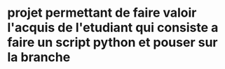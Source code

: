 # projet permettant de faire valoir l'acquis de l'etudiant qui consiste a faire un script python et pouser sur la branche